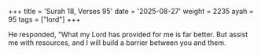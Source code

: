 +++
title = 'Surah 18, Verses 95'
date = '2025-08-27'
weight = 2235
ayah = 95
tags = ["lord"]
+++

He responded, “What my Lord has provided for me is far better. But assist me with resources, and I will build a barrier between you and them.